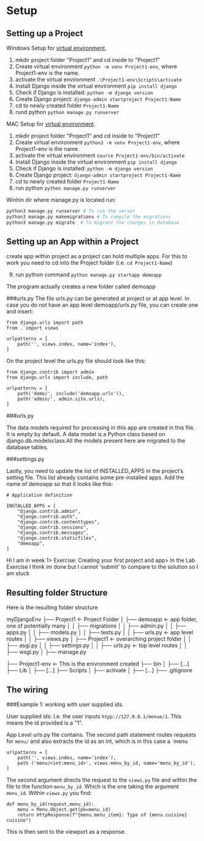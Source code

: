 # Setup

## Setting up a Project
Windows Setup for [virtual environment](https://docs.python.org/3/library/venv.html).
1. mkdir project folder "Project1" and cd inside to "Project1"
2. Create virtual environment `python -m venv Project1-env`, where Project1-env is the name.
3. activate the virtual environment `.\Project1-env\Scripts\activate`
4. Install Django inside the virtual environment `pip install django`
5. Check if Django is installed: `python -m django version`
6. Create Django project: `django-admin startproject Project1-Name`  
7. cd to newly created folder `Project1-Name`
8. rund python `python manage.py runserver`

MAC Setup for [virtual environment](https://docs.python.org/3/library/venv.html).
1. mkdir project folder "Project1" and cd inside to "Project1"
2. Create virtual environment `python3 -m venv Project1-env`, where Project1-env is the name.
3. activate the virtual environment `source Project1-env/bin/activate`
4. Install Django inside the virtual environment `pip install django`
5. Check if Django is installed: `python -m django version`
6. Create Django project: `django-admin startproject Project1-Name`  
7. cd to newly created folder `Project1-Name`
8. run python `python manage.py runserver`


Winhin dir where manage.py is located run:

```python
python3 manage.py runserver # To run the server
python3 manage.py makemigrations # To compile the migrations
python3 manage.py migrate  # To migrate the changes in Database
```


## Setting up an App within a Project

create app within project as a project can hold multiple apps. For this to work you need to cd into the Project folder (i.e. `cd Project1-Name`)

9. run python command `python manage.py startapp demoapp`

The program actually creates a new folder called demoapp

###urls.py
The file urls.py can be generated at project or at app level. In case you do not have an app level demoapp/urls.py file, you can create one and insert: 
```
from django.urls import path 
from . import views 

urlpatterns = [ 
    path('', views.index, name='index'), 
] 
```

On the project level the urls.py file should look like this:
```
from django.contrib import admin 
from django.urls import include, path 

urlpatterns = [ 
    path('demo/', include('demoapp.urls')), 
    path('admin/', admin.site.urls), 
] 
```

###urls.py

The data models required for processing in this app are created in this file. It is empty by default. A data model is a Python class based on django.db.modelsclass.All the models present here are migrated to the database tables. 

###settings.py

Lastly, you need to update the list of INSTALLED_APPS in the project’s setting file. This list already contains some pre-installed apps. Add the name of demoapp so that it looks like this:
```
# Application definition

INSTALLED_APPS = [
    "django.contrib.admin",
    "django.contrib.auth",
    "django.contrib.contenttypes",
    "django.contrib.sessions",
    "django.contrib.messages",
    "django.contrib.staticfiles",
    "demoapp",
]
```

Hi I am in week 1> Exercise: Creating your first project and app> In the Lab Exercise
I think im done but I cannot 'submit' to compare to the solution so I am stuck

## Resulting folder Structure

Here is the resulting folder structure

myDjangoEnv
├── Project1  <- Project Folder
│   ├── demoapp <- app folder, one of potentially many
│   │   ├── migrations
│   │   ├── admin.py
│   │   ├── apps.py
│   │   ├── models.py
│   │   ├── tests.py
│   │   ├── urls.py  <- app level routes
│   │   ├── views.py 
│   ├── Project1 <- overarching project folder
│   │   ├── asgi.py
│   │   ├── settings.py
│   │   ├── urls.py <- top level routes
│   │   ├── wsgi.py
│   ├── manage.py

├── Project1-env <- This is the enivronment created
    ├── bin
    │   ├── [...]
    ├── Lib
    │   ├── [...]
    ├── Scripts
	│   ├── activate
	│   ├── [...]
    ├── .gitignore

## The wiring

###Example 1: working with user supplied ids. 

User supplied ids: I.e. the user inputs `htpp://127.0.0.1/menue/1`. This means the id provided is a "1".

App Level urls.py file contains. The second path statement routes requests for `menu/` and also extracts the id as an int, which is in this case a `menu

``` 
urlpatterns = [ 
    path('', views.index, name='index'), 
	path ('menu/<int:menu_id>', views.menu_by_id, name='menu_by_id'),
] 	
```

The second argument directs the request to the `views.py` file and within the file to the function `menu_by_id`. Which is the one taking the argument `menu_id`. Within `views.py` you find: 

``` 
def menu_by_id(request,menu_id):
	menu = Menu.Object.get(pk=menu_id)
	return HttpResponse(f"{menu.menu_item}: Type of {menu.cuisine} cuisine")
```

This is then sent to the viewport as a response.
